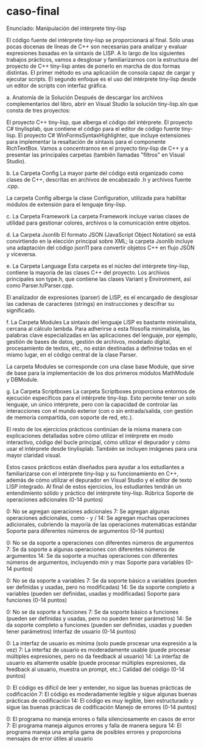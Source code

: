 # caso-final
Enunciado: Manipulación del intérprete tiny-lisp

El código fuente del intérprete tiny-lisp se proporcionará al final. Sólo unas pocas docenas de líneas de C++ son necesarias para analizar y evaluar expresiones basadas en la sintaxis de LISP.
A lo largo de los siguientes trabajos prácticos, vamos a desglosar y familiarizarnos con la estructura del proyecto de C++ tiny-lisp antes de ponerlo en marcha de dos formas distintas. El primer método es una aplicación de consola capaz de cargar y ejecutar scripts. El segundo enfoque es el uso del intérprete tiny-lisp desde un editor de scripts con interfaz gráfica.

a. Anatomía de la Solución 
Después de descargar los archivos complementarios del libro, abrir en Visual Studio la solución tiny-lisp.sln que consta de tres proyectos:

El proyecto C++ tiny-lisp, que alberga el código del intérprete.
El proyecto C# tinylisplab, que contiene el código para el editor de código fuente tiny-lisp.
El proyecto C# WinFormsSyntaxHighlighter, que incluye extensiones para implementar la resaltación de sintaxis para el componente RichTextBox.
Vamos a concentrarnos en el proyecto tiny-lisp de C++ y a presentar las principales carpetas (también llamadas "filtros" en Visual Studio).

b. La Carpeta Config 
La mayor parte del código está organizado como clases de C++, descritas en archivos de encabezado .h y archivos fuente .cpp.

La carpeta Config alberga la clase Configuration, utilizada para habilitar módulos de extensión para el lenguaje tiny-lisp.

c. La Carpeta Framework 
La carpeta Framework incluye varias clases de utilidad para gestionar colores, archivos o la comunicación entre objetos.

d. La Carpeta Jsonlib 
El formato JSON (JavaScript Object Notation) se está convirtiendo en la elección principal sobre XML; la carpeta Jsonlib incluye una adaptación del código json11 para convertir objetos C++ en flujo JSON y viceversa.

e. La Carpeta Language 
Esta carpeta es el núcleo del intérprete tiny-lisp, contiene la mayoría de las clases C++ del proyecto. Los archivos principales son type.h, que contiene las clases Variant y Environment, así como Parser.h/Parser.cpp.

El analizador de expresiones (parser) de LISP, es el encargado de desglosar las cadenas de caracteres (strings) en instrucciones y descifrar su significado.

f. La Carpeta Modules 
La sintaxis del lenguaje LISP es bastante minimalista, cercana al cálculo lambda. Para adherirse a esta filosofía minimalista, las palabras clave especializadas en las aplicaciones del lenguaje, por ejemplo, gestión de bases de datos, gestión de archivos, modelado digital, procesamiento de textos, etc., no están destinadas a definirse todas en el mismo lugar, en el código central de la clase Parser.

La carpeta Modules se corresponde con una clase base Module, que sirve de base para la implementación de los dos primeros módulos MathModule y DBModule.

g. La Carpeta Scriptboxes 
La carpeta Scriptboxes proporciona entornos de ejecución específicos para el intérprete tiny-lisp. Esto permite tener un solo lenguaje, un único intérprete, pero con la capacidad de controlar las interacciones con el mundo exterior (con o sin entrada/salida, con gestión de memoria compartida, con soporte de red, etc.).

El resto de los ejercicios prácticos continúan de la misma manera con explicaciones detalladas sobre cómo utilizar el intérprete en modo interactivo, código del bucle principal, cómo utilizar el depurador y cómo usar el intérprete desde tinylisplab. También se incluyen imágenes para una mayor claridad visual.

Estos casos prácticos están diseñados para ayudar a los estudiantes a familiarizarse con el intérprete tiny-lisp y su funcionamiento en C++, además de cómo utilizar el depurador en Visual Studio y el editor de texto LISP integrado. Al final de estos ejercicios, los estudiantes tendrán un entendimiento sólido y práctico del intérprete tiny-lisp.
Rúbrica
Soporte de operaciones adicionales (0-14 puntos)

0: No se agregan operaciones adicionales
7: Se agregan algunas operaciones adicionales, como - y /
14: Se agregan muchas operaciones adicionales, cubriendo la mayoría de las operaciones matemáticas estándar
Soporte para diferentes números de argumentos (0-14 puntos)

0: No se da soporte a operaciones con diferentes números de argumentos
7: Se da soporte a algunas operaciones con diferentes números de argumentos
14: Se da soporte a muchas operaciones con diferentes números de argumentos, incluyendo min y max
Soporte para variables (0-14 puntos)

0: No se da soporte a variables
7: Se da soporte básico a variables (pueden ser definidas y usadas, pero no modificadas)
14: Se da soporte completo a variables (pueden ser definidas, usadas y modificadas)
Soporte para funciones (0-14 puntos)

0: No se da soporte a funciones
7: Se da soporte básico a funciones (pueden ser definidas y usadas, pero no pueden tener parámetros)
14: Se da soporte completo a funciones (pueden ser definidas, usadas y pueden tener parámetros)
Interfaz de usuario (0-14 puntos)

0: La interfaz de usuario es mínima (solo puede procesar una expresión a la vez)
7: La interfaz de usuario es moderadamente usable (puede procesar múltiples expresiones, pero no da feedback al usuario)
14: La interfaz de usuario es altamente usable (puede procesar múltiples expresiones, da feedback al usuario, muestra un prompt, etc.)
Calidad del código (0-14 puntos)

0: El código es difícil de leer y entender, no sigue las buenas prácticas de codificación
7: El código es moderadamente legible y sigue algunas buenas prácticas de codificación
14: El código es muy legible, bien estructurado y sigue las buenas prácticas de codificación
Manejo de errores (0-14 puntos)

0: El programa no maneja errores o falla silenciosamente en casos de error
7: El programa maneja algunos errores y falla de manera segura
14: El programa maneja una amplia gama de posibles errores y proporciona mensajes de error útiles al usuario
